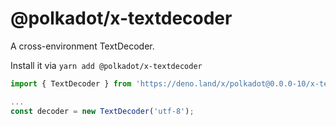 # @polkadot/x-textdecoder

A cross-environment TextDecoder.

Install it via `yarn add @polkadot/x-textdecoder`

```js
import { TextDecoder } from 'https://deno.land/x/polkadot@0.0.0-10/x-textdecoder/mod.ts';

...
const decoder = new TextDecoder('utf-8');
```
